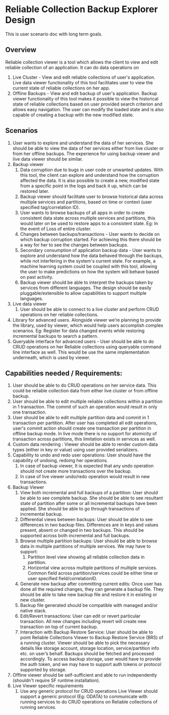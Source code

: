 # Reliable Collection Backup Explorer Design

This is user scenario doc with long term goals.

## Overview

Reliable collection viewer is a tool which allows the client to view and edit reliable collection of an application.
It can do data operations on
  1. Live Cluster - View and edit reliable collections of user's application.
  Live data viewer functionality of this tool facilitates user to view the current state of reliable collections on her app.
  2. Offline Backups - View and edit backup of user's application.
  Backup viewer functionality of this tool makes it possible to view the historical state of reliable collections based on user provided search criterion and allows easy navigation.
  The user can modify the loaded state and is also capable of creating a backup with the new modified state.

## Scenarios

  1. User wants to explore and understand the data of her services. She should be able to view the data of her services either from live cluster or from her offline backups. The experience for using backup viewer and live data viewer should be similar.
  2. Backup viewer
      1. Data corruption due to bugs in user code or unwanted updates. With this tool, the client can explore and understand how the corruption affected the data. It is also possible to create a new, modified state from a specific point in the logs and back it up, which can be restored later.
      2. Backup viewer should facilitate user to browse historical data across multiple services and partitions, based on time or context (user specified tag/correlation ID).
      3. User wants to browse backups of all apps in order to create consistent data state across multiple services and partitions, this would later on be used to restore apps to a consistent state. Eg: In the event of Loss of entire cluster.
      4. Changes between backups/transactions - User wants to decide on which backup corruption started. For achieving this there should be a way for her to see the changes between backups.
      5. Secondary consumption of application backup data -  User wants to explore and understand how the data behaved through the backups, while not interfering in the system's current state. For example, a machine learning system could be coupled with this tool, allowing the user to make predictions on how the system will behave based on past activity.
      6. Backup viewer should be able to interpret the backups taken by services from different languages. The design should be easily pluggable/extensible to allow capabilities to support multiple languages.
  3. Live data viewer
      1. User should be able to connect to a live cluster and perform CRUD operations on her reliable collections.
  4. Library for advanced users. Alongside viewer we’re planning to provide the library, used by viewer, which would help users accomplish complex scenarios. Eg: Register for data changed events while restoring incremental backups to search a pattern.
  5. Queryable interface for advanced users - User should be able to do CRUD operations on her Reliable collections using queryable command line interface as well. This would be use the same implementation underneath, which is used by viewer.

## Capabilities needed / Requirements:

  1. User should be able to do CRUD operations on her service data. This could be reliable collection data from either live cluster or from offline backup.
  2. User should be able to edit multiple reliable collections within a partition in 1 transaction. The commit of such an  operation would result in only one transaction.
  3. User should be able to edit multiple partition data and commit in 1 transaction per partition.
  After user has completed all edit operations, user's commit action should create one transaction per partition in offline backup mode. In live mode there is no support for atomicity of transaction across partitions, this limitation exists in services as well.
  4. Custom data rendering : Viewer should be able to render custom data types (either in key or value) using user provided serializers.
  5. Capability to undo and redo user operations:
  User should have the capability of undoing, redoing her operations.
      1. In case of backup viewer, It is expected that any undo operation should not create more transactions over the backup.
      2. In case of live viewer undo/redo operation would result in new transactions.
  6. Backup Viewer
      1. View both incremental and full backups of a partition: 
      User should be able to see complete backup. She should be able to see resultant state of partition after some or all incremental backups have been applied. She should be able to go through transactions of incremental backup.
      2. Differential views between backups:
    User should be able to see differences in two backup files. Differences are in keys and values present, absent or changed in two backups. This should be supported across both incremental and full backups.
      3. Browse multiple partition backups: 
      User should be able to browse data in multiple partitions of multiple services. We may have to support:
          1. Partition level view showing all reliable collection data in partition.
          2. Horizontal view across multiple partitions of multiple services. Common field across partition/services could be either time or user specified field/correlationID.
      4. Generate new backup after committing current edits:
    Once user has done all the required changes, they can generate a backup file. They should be able to take new backup file and restore it in existing or new cluster.
      5. Backup file generated should be compatible with managed and/or native stack.
      6. Edit/Revert transactions: User can edit or revert particular transaction. All new changes including revert will create new transaction on top of current backup.
      7. Interaction with Backup Restore Service:
    User should be able to point Reliable Collections Viewer to Backup Restore Service (BRS) of a running cluster. Viewer should be able to pick the necessary details like storage account, storage location, service/partition info etc. on user’s behalf. Backups should be fetched and processed accordingly. To access backup storage, user would have to provide the auth token, and we may have to support auth tokens or protocol supported by storage.
  7. Offline viewer should be self-sufficient and able to run independently (shouldn't require SF runtime installation).
  8. Live Viewer specific requirements
      1. Use any generic protocol for CRUD operations
    Live Viewer should support a generic protocol (Eg: ODATA) to communicate with running services to do CRUD operations on Reliable collections of running services.
